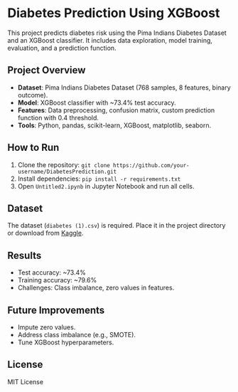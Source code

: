 # Diabetes Prediction Using XGBoost

This project predicts diabetes risk using the Pima Indians Diabetes Dataset and an XGBoost classifier. It includes data exploration, model training, evaluation, and a prediction function.

## Project Overview
- **Dataset**: Pima Indians Diabetes Dataset (768 samples, 8 features, binary outcome).
- **Model**: XGBoost classifier with ~73.4% test accuracy.
- **Features**: Data preprocessing, confusion matrix, custom prediction function with 0.4 threshold.
- **Tools**: Python, pandas, scikit-learn, XGBoost, matplotlib, seaborn.

## How to Run
1. Clone the repository: `git clone https://github.com/your-username/DiabetesPrediction.git`
2. Install dependencies: `pip install -r requirements.txt`
3. Open `Untitled2.ipynb` in Jupyter Notebook and run all cells.

## Dataset
The dataset (`diabetes (1).csv`) is required. Place it in the project directory or download from [Kaggle](https://www.kaggle.com/datasets/uciml/pima-indians-diabetes-database).

## Results
- Test accuracy: ~73.4%
- Training accuracy: ~79.6%
- Challenges: Class imbalance, zero values in features.

## Future Improvements
- Impute zero values.
- Address class imbalance (e.g., SMOTE).
- Tune XGBoost hyperparameters.

## License
MIT License